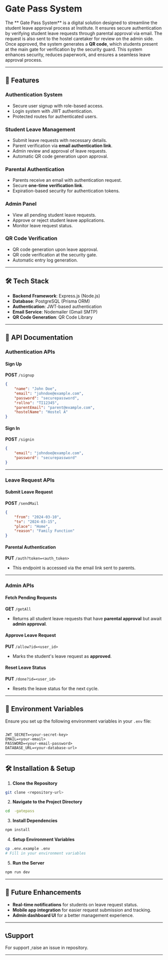 # Gate Pass System

The **  Gate Pass System** is a digital solution designed to streamline the student leave approval process at   Institute. It ensures secure authentication by verifying student leave requests through parental approval via email. The request is also sent to the hostel caretaker for review on the admin side. Once approved, the system generates a **QR code**, which students present at the main gate for verification by the security guard. This system enhances security, reduces paperwork, and ensures a seamless leave approval process.

---

## 🚀 Features

### **Authentication System**

- Secure user signup with role-based access.
- Login system with JWT authentication.
- Protected routes for authenticated users.

### **Student Leave Management**

- Submit leave requests with necessary details.
- Parent verification via **email authentication link**.
- Admin review and approval of leave requests.
- Automatic QR code generation upon approval.

### **Parental Authentication**

- Parents receive an email with authentication request.
- Secure **one-time verification link**.
- Expiration-based security for authentication tokens.

### **Admin Panel**

- View all pending student leave requests.
- Approve or reject student leave applications.
- Monitor leave request status.

### **QR Code Verification**

- QR code generation upon leave approval.
- QR code verification at the security gate.
- Automatic entry log generation.

---

## 🛠️ Tech Stack

- **Backend Framework**: Express.js (Node.js)
- **Database**: PostgreSQL (Prisma ORM)
- **Authentication**: JWT-based authentication
- **Email Service**: Nodemailer (Gmail SMTP)
- **QR Code Generation**: QR Code Library

---

## 📌 API Documentation

### **Authentication APIs**

#### **Sign Up**

**POST** `/signup`

```json
{
    "name": "John Doe",
    "email": "johndoe@example.com",
    "password": "securepassword",
    "rollno": "TI12345",
    "parentEmail": "parent@example.com",
    "hostelName": "Hostel A"
}
```

#### **Sign In**

**POST** `/signin`

```json
{
    "email": "johndoe@example.com",
    "password": "securepassword"
}
```

---

### **Leave Request APIs**

#### **Submit Leave Request**

**POST** `/sendMail`

```json
{
    "from": "2024-03-10",
    "to": "2024-03-15",
    "place": "Home",
    "reason": "Family Function"
}
```

#### **Parental Authentication**

**PUT** `/auth?token=<auth_token>`

- This endpoint is accessed via the email link sent to parents.

---

### **Admin APIs**

#### **Fetch Pending Requests**

**GET** `/getAll`

- Returns all student leave requests that have **parental approval** but await **admin approval**.

#### **Approve Leave Request**

**PUT** `/allow?id=<user_id>`

- Marks the student's leave request as **approved**.

#### **Reset Leave Status**

**PUT** `/done?id=<user_id>`

- Resets the leave status for the next cycle.

---

## 🚦 Environment Variables

Ensure you set up the following environment variables in your `.env` file:

```env

JWT_SECRET=<your-secret-key>
EMAIL=<your-email>
PASSWORD=<your-email-password>
DATABASE_URL=<your-database-url>
```

---

## 🛠️ Installation & Setup

1. **Clone the Repository**

```sh
git clone <repository-url>
```

2. **Navigate to the Project Directory**

```sh
cd  -gatepass
```

3. **Install Dependencies**

```sh
npm install
```

4. **Setup Environment Variables**

```sh
cp .env.example .env
# Fill in your environment variables
```

5. **Run the Server**

```sh
npm run dev
```

---

## 📌 Future Enhancements

- **Real-time notifications** for students on leave request status.
- **Mobile app integration** for easier request submission and tracking.
- **Admin dashboard UI** for a better management experience.

---


## 📞Support

For support ,raise an issue in repository.

---

